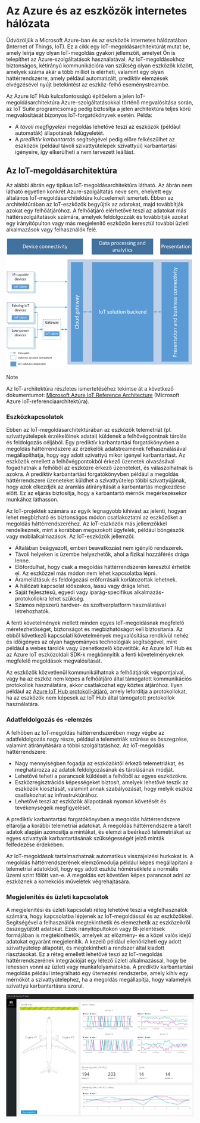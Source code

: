 
# <a name="azure-and-internet-of-things"></a>Az Azure és az eszközök internetes hálózata

Üdvözöljük a Microsoft Azure-ban és az eszközök internetes hálózatában (Internet of Things, IoT). Ez a cikk egy IoT-megoldásarchitektúrát mutat be, amely leírja egy olyan IoT-megoldás gyakori jellemzőit, amelyet Ön is telepíthet az Azure-szolgáltatások használatával. Az IoT-megoldásokhoz biztonságos, kétirányú kommunikációra van szükség olyan eszközök között, amelyek száma akár a több milliót is elérheti, valamint egy olyan háttérrendszerre, amely például automatizált, prediktív elemzések elvégzésével nyújt betekintést az eszköz-felhő eseménystreambe.

Az Azure IoT Hub kulcsfontosságú építőelem a jelen IoT-megoldásarchitektúra Azure-szolgáltatásokkal történő megvalósítása során, az IoT Suite programcsomag pedig biztosítja a jelen architektúra teljes körű megvalósítását bizonyos IoT-forgatókönyvek esetén. Példa:

* A *távoli megfigyelési* megoldás lehetővé teszi az eszközök (például automaták) állapotának felügyeletét.
* A *prediktív karbantartás* segítségével pedig előre felkészülhet az eszközök (például távoli szivattyútelepek szivattyúi) karbantartási igényeire, így elkerülheti a nem tervezett leállást.

## <a name="iot-solution-architecture"></a>Az IoT-megoldásarchitektúra

Az alábbi ábrán egy tipikus IoT-megoldásarchitektúra látható. Az ábrán nem látható egyetlen konkrét Azure-szolgáltatás neve sem, ehelyett egy általános IoT-megoldásarchitektúra kulcselemeit ismerteti. Ebben az architektúrában az IoT-eszközök begyűjtik az adatokat, majd továbbítják azokat egy felhőátjáróhoz. A felhőátjáró elérhetővé teszi az adatokat más háttérszolgáltatások számára, amelyek feldolgozzák és továbbítják azokat egy irányítópulton vagy más megjelenítő eszközön keresztül további üzleti alkalmazások vagy felhasználók felé.

![Az IoT-megoldásarchitektúra][img-solution-architecture]

> [!NOTE]
> Az IoT-architektúra részletes ismertetéséhez tekintse át a következő dokumentumot: [Microsoft Azure IoT Reference Architecture][lnk-refarch] (Microsoft Azure IoT-referenciaarchitektúra).

### <a name="device-connectivity"></a>Eszközkapcsolatok

Ebben az IoT-megoldásarchitektúrában az eszközök telemetriát (pl. szivattyútelepek érzékelőinek adatai) küldenek a felhővégpontnak tárolás és feldolgozás céljából. Egy prediktív karbantartási forgatókönyvben a megoldás háttérrendszere az érzékelők adatstreamének felhasználásával megállapíthatja, hogy egy adott szivattyú mikor igényel karbantartást. Az eszközök emellett a felhővégpontokból érkező üzenetek olvasásával fogadhatnak a felhőből az eszközre érkező üzeneteket, és válaszolhatnak is azokra. A prediktív karbantartási forgatókönyvben például a megoldás háttérrendszere üzeneteket küldhet a szivattyútelep többi szivattyújának, hogy azok elkezdjék az áramlás átirányítását a karbantartás megkezdése előtt. Ez az eljárás biztosítja, hogy a karbantartó mérnök megérkezésekor munkához láthasson.

Az IoT-projektek számára az egyik legnagyobb kihívást az jelenti, hogyan lehet megbízható és biztonságos módon csatlakoztatni az eszközöket a megoldás háttérrendszeréhez. Az IoT-eszközök más jellemzőkkel rendelkeznek, mint a korábban megszokott ügyfelek, például böngészők vagy mobilalkalmazások. Az IoT-eszközök jellemzői:

* Általában beágyazott, emberi beavatkozást nem igénylő rendszerek.
* Távoli helyeken is üzembe helyezhetők, ahol a fizikai hozzáférés drága lenne.
* Előfordulhat, hogy csak a megoldás háttérrendszerén keresztül érhetők el. Az eszközzel más módon nem lehet kapcsolatba lépni.
* Áramellátásuk és feldolgozási erőforrásaik korlátozottak lehetnek.
* A hálózati kapcsolat időszakos, lassú vagy drága lehet.
* Saját fejlesztésű, egyedi vagy iparág-specifikus alkalmazás-protokollokra lehet szükség.
* Számos népszerű hardver- és szoftverplatform használatával létrehozhatók.

A fenti követelmények mellett minden egyes IoT-megoldásnak megfelelő méretezhetőséget, biztonságot és megbízhatóságot kell biztosítania. Az ebből következő kapcsolati követelmények megvalósítása rendkívül nehéz és időigényes az olyan hagyományos technológiák segítségével, mint például a webes tárolók vagy üzenetkezelő közvetítők. Az Azure IoT Hub és az Azure IoT eszközoldali SDK-k megkönnyítik a fenti követelményeknek megfelelő megoldások megvalósítását.

Az eszközök közvetlenül kommunikálhatnak a felhőátjárók végpontjaival, vagy ha az eszköz nem képes a felhőátjáró által támogatott kommunikációs protokollok használatára, akkor csatlakozhat egy köztes átjáróhoz. Ilyen például az [Azure IoT Hub protokoll-átjáró][lnk-protocol-gateway], amely lefordítja a protokollokat, ha az eszközök nem képesek az IoT Hub által támogatott protokollok használatára.

### <a name="data-processing-and-analytics"></a>Adatfeldolgozás és -elemzés

A felhőben az IoT-megoldás háttérrendszerében megy végbe az adatfeldolgozás nagy része, például a telemetriák szűrése és összegzése, valamint átirányítására a többi szolgáltatáshoz. Az IoT-megoldás háttérrendszere:

* Nagy mennyiségben fogadja az eszközöktől érkező telemetriákat, és meghatározza az adatok feldolgozásának és tárolásának módját. 
* Lehetővé teheti a parancsok küldését a felhőből az egyes eszközökre.
* Eszközregisztrációs képességeket biztosít, amelyek lehetővé teszik az eszközök kiosztását, valamint annak szabályozását, hogy melyik eszköz csatlakozhat az infrastruktúrához.
* Lehetővé teszi az eszközök állapotának nyomon követését és tevékenységeik megfigyelését.

A prediktív karbantartási forgatókönyvben a megoldás háttérrendszere eltárolja a korábbi telemetriai adatokat. A megoldás háttérrendszere a tárolt adatok alapján azonosítja a mintákat, és elemzi a beérkező telemetriákat az egyes szivattyúk karbantartásának szükségességét jelző minták felfedezése érdekében.

Az IoT-megoldások tartalmazhatnak automatikus visszajelzési hurkokat is. A megoldás háttérrendszerének elemzőmodulja például képes megállapítani a telemetriai adatokból, hogy egy adott eszköz hőmérséklete a normális üzemi szint fölött van-e. A megoldás ezt követően képes parancsot adni az eszköznek a korrekciós műveletek végrehajtására.

### <a name="presentation-and-business-connectivity"></a>Megjelenítés és üzleti kapcsolatok

A megjelenítési és üzleti kapcsolati réteg lehetővé teszi a végfelhasználók számára, hogy kapcsolatba lépjenek az IoT-megoldással és az eszközökkel. Segítségével a felhasználók megtekinthetik és elemezhetik az eszközeikről összegyűjtött adatokat. Ezek irányítópultokon vagy BI-jelentések formájában is megtekinthetők, amelyek az előzmény- és a közel valós idejű adatokat egyaránt megjelenítik. A kezelő például ellenőrizheti egy adott szivattyútelep állapotát, és megtekintheti a rendszer által kiadott riasztásokat. Ez a réteg emellett lehetővé teszi az IoT-megoldás háttérrendszerének integrációját egy létező üzleti alkalmazással, hogy be lehessen vonni az üzleti vagy munkafolyamatokba. A prediktív karbantartási megoldás például integrálható egy ütemezési rendszerbe, amely kihív egy mérnököt a szivattyútelephez, ha a megoldás megállapítja, hogy valamelyik szivattyú karbantartásra szorul.

![Az IoT-megoldás irányítópultja][img-dashboard]

[img-solution-architecture]: ./media/iot-azure-and-iot/iot-reference-architecture.png
[img-dashboard]: ./media/iot-azure-and-iot/iot-suite.png

[lnk-machinelearning]: http://azure.microsoft.com/documentation/services/machine-learning/
[Azure IoT Suite]: http://azure.microsoft.com/solutions/iot
[lnk-protocol-gateway]:  ../articles/iot-hub/iot-hub-protocol-gateway.md
[lnk-refarch]: http://download.microsoft.com/download/A/4/D/A4DAD253-BC21-41D3-B9D9-87D2AE6F0719/Microsoft_Azure_IoT_Reference_Architecture.pdf
